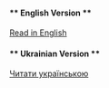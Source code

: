 <!-- tabs:start -->

#### ** English Version **

[Read in English](README-en.md)

#### ** Ukrainian Version **

[Читати українською](README-uk.md)

<!-- tabs:end -->